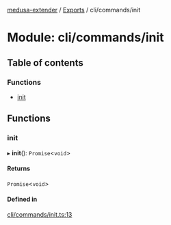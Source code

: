 [medusa-extender](../README.md) / [Exports](../modules.md) / cli/commands/init

# Module: cli/commands/init

## Table of contents

### Functions

- [init](cli_commands_init.md#init)

## Functions

### init

▸ **init**(): `Promise`<`void`\>

#### Returns

`Promise`<`void`\>

#### Defined in

[cli/commands/init.ts:13](https://github.com/adrien2p/medusa-extender/blob/dcdc178/src/cli/commands/init.ts#L13)
